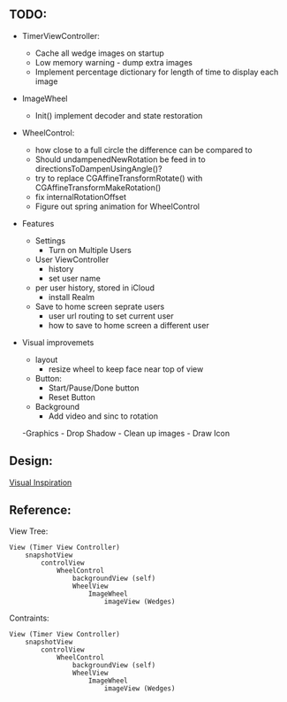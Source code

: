 TODO:
---------------------------------------
- TimerViewController:
	- Cache all wedge images on startup
	- Low memory warning - dump extra images
	- Implement percentage dictionary for length of time to display each image
- ImageWheel
	- Init() implement decoder and state restoration
- WheelControl:
	- how close to a full circle the difference can be compared to
	- Should undampenedNewRotation be feed in to directionsToDampenUsingAngle()?
	- try to replace CGAffineTransformRotate() with CGAffineTransformMakeRotation()
	- fix internalRotationOffset
	- Figure out spring animation for WheelControl

- Features
	- Settings
		- Turn on Multiple Users
	- User ViewController
		- history
		- set user name
	- per user history, stored in iCloud
		- install Realm
	- Save to home screen seprate users
		- user url routing to set current user
		- how to save to home screen a different user

- Visual improvemets
	- layout
		- resize wheel to keep face near top of view
	- Button:
		- Start/Pause/Done button
		- Reset Button
	- Background
		- Add video and sinc to rotation
		
	-Graphics
		- Drop Shadow
		- Clean up images
		- Draw Icon

Design:
---------------------------------------
[Visual Inspiration](https://vimeo.com/118801020)

Reference:
---------------------------------------
View Tree:

	View (Timer View Controller)
		snapshotView
			controlView
				WheelControl
					backgroundView (self)
					WheelView
						ImageWheel
							imageView (Wedges)

Contraints:

	View (Timer View Controller)
		snapshotView
			controlView
				WheelControl
					backgroundView (self)
					WheelView
						ImageWheel
							imageView (Wedges)
							
							
							










